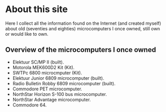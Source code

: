# About this site

Here I collect all the information found on the Internet (and created myself) about old (seventies and eighties) microcomputers I once owned, still own or would like to own.

## Overview of the microcomputers I once owned

* Elektuur SC/MP II (built).
* Motorola MEK600D2 Kit (Kit).
* SWTPc 6800 microcmputer (Kit).
* Elektuur Junior 6809 microcomputer (built).
* Radio Bulletin Robby 6809 microcomputer (built).
* Commodore PET microcomputer.
* NorthStar Horizon S-100 bus microcomputer.
* NorthStar Advantage microcomputer.
* Commodore 64.
